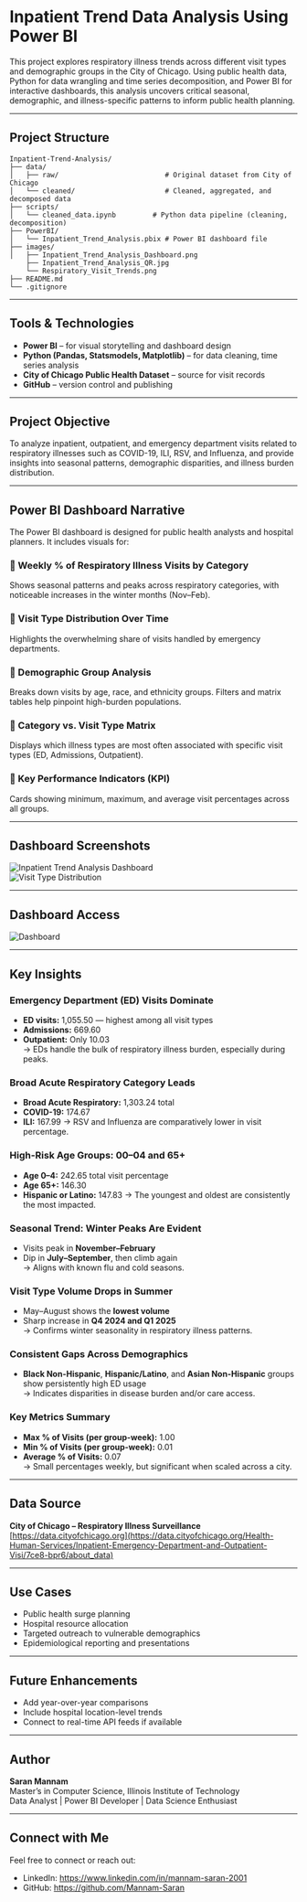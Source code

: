 # Inpatient Trend Data Analysis Using Power BI

This project explores respiratory illness trends across different visit types and demographic groups in the City of Chicago. Using public health data, Python for data wrangling and time series decomposition, and Power BI for interactive dashboards, this analysis uncovers critical seasonal, demographic, and illness-specific patterns to inform public health planning.

---

## Project Structure

```
Inpatient-Trend-Analysis/
├── data/
│   ├── raw/                          # Original dataset from City of Chicago
│   └── cleaned/                      # Cleaned, aggregated, and decomposed data
├── scripts/
│   └── cleaned_data.ipynb         # Python data pipeline (cleaning, decomposition)
├── PowerBI/
│   └── Inpatient_Trend_Analysis.pbix # Power BI dashboard file
├── images/
│   ├── Inpatient_Trend_Analysis_Dashboard.png
    ├── Inpatient_Trend_Analysis_QR.jpg
    └── Respiratory_Visit_Trends.png 
├── README.md
└── .gitignore
```

---

## Tools & Technologies

- **Power BI** – for visual storytelling and dashboard design  
- **Python (Pandas, Statsmodels, Matplotlib)** – for data cleaning, time series analysis  
- **City of Chicago Public Health Dataset** – source for visit records  
- **GitHub** – version control and publishing

---

## Project Objective

To analyze inpatient, outpatient, and emergency department visits related to respiratory illnesses such as COVID-19, ILI, RSV, and Influenza, and provide insights into seasonal patterns, demographic disparities, and illness burden distribution.

---

## Power BI Dashboard Narrative

The Power BI dashboard is designed for public health analysts and hospital planners. It includes visuals for:

### 🔹 Weekly % of Respiratory Illness Visits by Category
Shows seasonal patterns and peaks across respiratory categories, with noticeable increases in the winter months (Nov–Feb).

### 🔹 Visit Type Distribution Over Time
Highlights the overwhelming share of visits handled by emergency departments.

### 🔹 Demographic Group Analysis
Breaks down visits by age, race, and ethnicity groups. Filters and matrix tables help pinpoint high-burden populations.

### 🔹 Category vs. Visit Type Matrix
Displays which illness types are most often associated with specific visit types (ED, Admissions, Outpatient).

### 🔹 Key Performance Indicators (KPI)
Cards showing minimum, maximum, and average visit percentages across all groups.

---

## Dashboard Screenshots

![Inpatient Trend Analysis Dashboard](images/Inpatient_Trend_Analysis_Dashboard.png)    
![Visit Type Distribution](images/Respiratory_Visit_Trends.png)

---

## Dashboard Access

![Dashboard](images/Inpatient_Trend_Analysis.jpg)

---

## Key Insights

### Emergency Department (ED) Visits Dominate
- **ED visits:** 1,055.50 — highest among all visit types  
- **Admissions:** 669.60  
- **Outpatient:** Only 10.03  
→ EDs handle the bulk of respiratory illness burden, especially during peaks.

### Broad Acute Respiratory Category Leads
- **Broad Acute Respiratory:** 1,303.24 total
- **COVID-19:** 174.67
- **ILI:** 167.99
→ RSV and Influenza are comparatively lower in visit percentage.

### High-Risk Age Groups: 00–04 and 65+
- **Age 0–4:** 242.65 total visit percentage
- **Age 65+:** 146.30
- **Hispanic or Latino:** 147.83
→ The youngest and oldest are consistently the most impacted.

### Seasonal Trend: Winter Peaks Are Evident
- Visits peak in **November–February**
- Dip in **July–September**, then climb again  
→ Aligns with known flu and cold seasons.

### Visit Type Volume Drops in Summer
- May–August shows the **lowest volume**
- Sharp increase in **Q4 2024 and Q1 2025**  
→ Confirms winter seasonality in respiratory illness patterns.

### Consistent Gaps Across Demographics
- **Black Non-Hispanic**, **Hispanic/Latino**, and **Asian Non-Hispanic** groups show persistently high ED usage  
→ Indicates disparities in disease burden and/or care access.

### Key Metrics Summary
- **Max % of Visits (per group-week):** 1.00  
- **Min % of Visits (per group-week):** 0.01  
- **Average % of Visits:** 0.07  
→ Small percentages weekly, but significant when scaled across a city.

---

## Data Source

**City of Chicago – Respiratory Illness Surveillance**  
[https://data.cityofchicago.org](https://data.cityofchicago.org/Health-Human-Services/Inpatient-Emergency-Department-and-Outpatient-Visi/7ce8-bpr6/about_data)

---

## Use Cases

- Public health surge planning
- Hospital resource allocation
- Targeted outreach to vulnerable demographics
- Epidemiological reporting and presentations

---

## Future Enhancements

- Add year-over-year comparisons
- Include hospital location-level trends
- Connect to real-time API feeds if available

---

## Author

**Saran Mannam**  
Master’s in Computer Science, Illinois Institute of Technology  
Data Analyst | Power BI Developer | Data Science Enthusiast

---

## Connect with Me

Feel free to connect or reach out:

- LinkedIn: https://www.linkedin.com/in/mannam-saran-2001
- GitHub: https://github.com/Mannam-Saran
